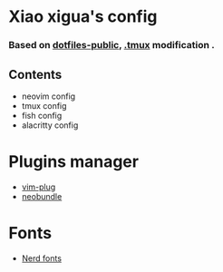 # Xiao xigua's config
### Based on [dotfiles-public](https://github.com/craftzdog/dotfiles-public), [.tmux](https://github.com/gpakosz/.tmux) modification .

## Contents
- neovim config
- tmux config
- fish config
- alacritty config

# Plugins manager
- [vim-plug](https://github.com/junegunn/vim-plug)
- [neobundle](https://github.com/Shougo/neobundle.vim)

# Fonts
- [Nerd fonts](https://github.com/ryanoasis/nerd-fonts)

